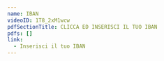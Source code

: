 ```yaml
---
name: IBAN
videoID: 1T8_2xM1wcw
pdfSectionTitle: CLICCA ED INSERISCI IL TUO IBAN
pdfs: []
link:
  - Inserisci il tuo IBAN
---
```

